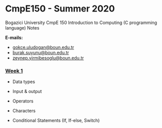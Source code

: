 # CmpE150 - Summer 2020

Bogazici University CmpE 150 Introduction to Computing (C programming language) Notes

**E-mails:** 

* gokce.uludogan@boun.edu.tr
* [burak.suyunu@boun.edu.tr](mailto:burak.suyunu@boun.edu.tr)
* zeynep.yirmibesoglu@boun.edu.tr

### [Week 1](week01/)

- Data types 
- Input & output
- Operators
- Characters

- Conditional Statements (If, If-else, Switch)
